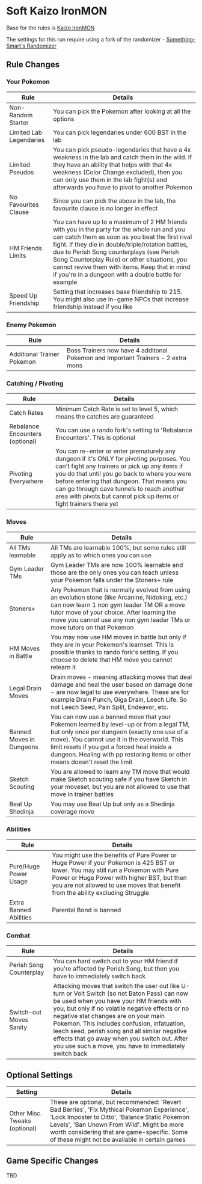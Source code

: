 # Soft Kaizo IronMON

Base for the rules is [Kaizo IronMON](http://ironmon.gg)

The settings for this run require using a fork of the randomizer - [Something-Smart's Randomizer](https://github.com/something-smart/ironmon-randomizer)

## Rule Changes
### Your Pokemon
| Rule                           | Details                                                                                                                                 |
|--------------------------------|-----------------------------------------------------------------------------------------------------------------------------------------|
| Non-Random Starter             | You can pick the Pokemon after looking at all the options                                                                               |
| Limited Lab Legendaries        | You can pick legendaries under 600 BST in the lab                                                                                       |
| Limited Pseudos                | You can pick pseudo-legendaries that have a 4x weakness in the lab and catch them in the wild. If they have an ability that helps with that 4x weakness (Color Change excluded), then you can only use them in the lab fight(s) and afterwards you have to pivot to another Pokemon |
| No Favourites Clause           | Since you can pick the above in the lab, the favourite clause is no longer in effect                                                    |
| HM Friends Limits              | You can have up to a maximum of 2 HM friends with you in the party for the whole run and you can catch them as soon as you beat the first rival fight. If they die in double/triple/rotation battles, due to Perish Song counterplays (see Perish Song Counterplay Rule) or other situations, you cannot revive them with items. Keep that in mind if you're in a dungeon with a double battle for example |
| Speed Up Friendship            | Setting that increases base friendship to 215. You might also use in-game NPCs that increase friendship instead if you like             |
### Enemy Pokemon
| Rule                           | Details                                                                                                                                 |
|--------------------------------|-----------------------------------------------------------------------------------------------------------------------------------------|
| Additional Trainer Pokemon     | Boss Trainers now have 4 additonal Pokemon and Important Trainers - 2 extra mons                                                        |
### Catching / Pivoting
| Rule                           | Details                                                                                                                                 |
|--------------------------------|-----------------------------------------------------------------------------------------------------------------------------------------|
| Catch Rates                    | Minimum Catch Rate is set to level 5, which means the catches are guaranteed                                                            |
| Rebalance Encounters (optional)| You can use a rando fork's setting to 'Rebalance Encounters'. This is optional                                                          |
| Pivoting Everywhere            | You can re-enter or enter prematurely any dungeon if it's ONLY for pivoting purposes. You can't fight any trainers or pick up any items if you do that until you go back to where you were before entering that dungeon. That means you can go through cave tunnels to reach another area with pivots but cannot pick up items or fight trainers there yet |
### Moves
| Rule                           | Details                                                                                                                                 |
|--------------------------------|-----------------------------------------------------------------------------------------------------------------------------------------|
| All TMs learnable              | All TMs are learnable 100%, but some rules still apply as to which ones you can use                                                     |
| Gym Leader TMs                 | Gym Leader TMs are now 100% learnable and those are the only ones you can teach unless your Pokemon falls under the Stoners+ rule       |
| Stoners+                       | Any Pokemon that is normally evolved from using an evolution stone (like Arcanine, Nidoking, etc.) can now learn 1 non gym leader TM OR a move tutor move of your choice. After learning the move you cannot use any non gym leader TMs or move tutors on that Pokemon |
| HM Moves in Battle             | You may now use HM moves in battle but only if they are in your Pokemon's learnset. This is possible thanks to rando fork's setting. If you choose to delete that HM move you cannot relearn it |
| Legal Drain Moves              | Drain moves - meaning attacking moves that deal damage and heal the user based on damage done - are now legal to use everywhere. These are for example Drain Punch, Giga Drain, Leech Life. So not Leech Seed, Pain Split, Endeavor, etc. |
| Banned Moves in Dungeons       | You can now use a banned move that your Pokemon learned by level-up or from a legal TM, but only once per dungeon (exactly one use of a move). You cannot use it in the overworld. This limit resets if you get a forced heal inside a dungeon. Healing with pp restoring items or other means doesn't reset the limit |
| Sketch Scouting                | You are allowed to learn any TM move that would make Sketch scouting safe if you have Sketch in your moveset, but you are not allowed to use that move in trainer battles  |
| Beat Up Shedinja               | You may use Beat Up but only as a Shedinja coverage move                                                                                |
### Abilities
| Rule                           | Details                                                                                                                                 |
|--------------------------------|-----------------------------------------------------------------------------------------------------------------------------------------|
| Pure/Huge Power Usage          | You might use the benefits of Pure Power or Huge Power if your Pokemon is 425 BST or lower. You may still run a Pokemon with Pure Power or Huge Power with higher BST, but then you are not allowed to use moves that benefit from the ability excluding Struggle |
| Extra Banned Abilities         | Parental Bond is banned                                                                                                                 |
### Combat
| Rule                           | Details                                                                                                                                 |
|--------------------------------|-----------------------------------------------------------------------------------------------------------------------------------------|
| Perish Song Counterplay        | You can hard switch out to your HM friend if you're affected by Perish Song, but then you have to immediately switch back               |
| Switch-out Moves Sanity        | Attacking moves that switch the user out like U-turn or Volt Switch (so not Baton Pass) can now be used when you have your HM friends with you, but only if no volatile negative effects or no negative stat changes are on your main Pokemon. This includes confusion, infatuation, leech seed, perish song and all similar negative effects that go away when you switch out. After you use such a move, you have to immediately switch back |

## Optional Settings
| Setting                        | Details                                                                                                                                 |
|--------------------------------|-----------------------------------------------------------------------------------------------------------------------------------------|
| Other Misc. Tweaks (optional)  | These are optional, but recommended: 'Revert Bad Berries', 'Fix Mythical Pokemon Experience', 'Lock Imposter to Ditto', 'Balance Static Pokemon Levels', 'Ban Unown From Wild'. Might be more worth considering that are game-specific. Some of these might not be available in certain games |

## Game Specific Changes

TBD
